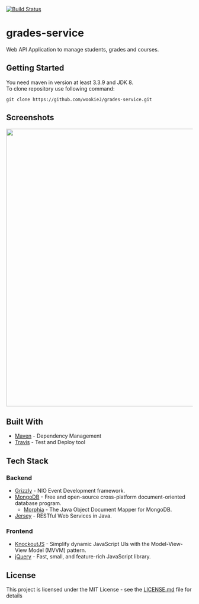 [![Build Status](https://travis-ci.org/wookieJ/grades-service.svg?branch=master)](https://travis-ci.org/wookieJ/grades-service)
# grades-service
Web API Application to manage students, grades and courses.

## Getting Started

You need maven in version at least 3.3.9 and JDK 8.<br/>
To clone repository use following command:

```
git clone https://github.com/wookieJ/grades-service.git
```
<!--
## Installing

To build and install project use following command:
```
mvn clean install compile
```
-->
<!-- Add manifest and than package command above for install and running section -->

<!--
## Running
After building the application run following command to start it:
```
java -jar target/rest-app.jar
```
Maybe add choosing port option in parameters when starting jar file and add exception and description of it here.
-->

## Screenshots

<p align="center">
  <img width="750" src="../master/screenshots/screen.PNG">
</p>

## Built With
* [Maven](https://maven.apache.org/) - Dependency Management
* [Travis](https://travis-ci.org/) - Test and Deploy tool

## Tech Stack
### Backend
* [Grizzly](https://javaee.github.io/grizzly/) - NIO Event Development framework.
* [MongoDB](https://www.mongodb.com/) -  Free and open-source cross-platform document-oriented database program.
  * [Morphia](https://mongodb.github.io/morphia/) -  The Java Object Document Mapper for MongoDB.
* [Jersey](https://jersey.github.io/) -  RESTful Web Services in Java.

### Frontend
* [KnockoutJS](http://knockoutjs.com/) - Simplify dynamic JavaScript UIs with the Model-View-View Model (MVVM) pattern.
* [jQuery](https://jquery.com/) -  Fast, small, and feature-rich JavaScript library.

## License
This project is licensed under the MIT License - see the [LICENSE.md](LICENSE) file for details
